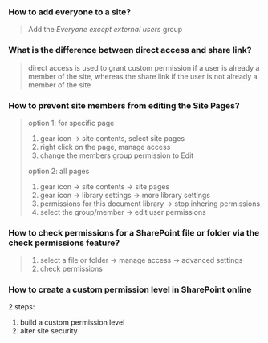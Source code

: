 ### How to add everyone to a site?
>Add the *Everyone except external users* group

### What is the difference between direct access and share link?
>direct access is used to grant custom permission if a user is already a member of the site, whereas the share link if the user is not already a member of the site


### How to prevent site members from editing the Site Pages?

> option 1: for specific page
> 
> 1. gear icon -> site contents, select site pages
> 2. right click on the page, manage access
> 3. change the members group permission to Edit
> 
> option 2: all pages 
> 
> 1. gear icon -> site contents -> site pages
> 2. gear icon -> library settings -> more library settings
> 3. permissions for this document library -> stop inhering permissions
> 4. select the group/member -> edit user permissions



### How to check permissions for a SharePoint file or folder via the check permissions feature?

>1. select a file or folder -> manage access -> advanced settings
>2. check permissions



### How to create a custom permission level in SharePoint online

2 steps:

1. build a custom permission level
2. alter site security

